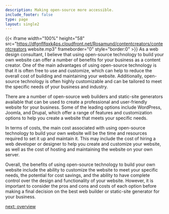 ```yaml
---
description: Making open-source more accessible.
include_footer: false
type: page
layout: single2
---
```



{{< iframe width="100%" height="58" src="https://dfgnflfqxk4ps.cloudfront.net/Rosamund/contentcreators/contentcreators website.mp3" frameborder="0" style="border:0" >}}
As a web design consultant, I believe that using open-source technology to build your own website can offer a number of benefits for your business as a content creator. One of the main advantages of using open-source technology is that it is often free to use and customize, which can help to reduce the overall cost of building and maintaining your website. Additionally, open-source technology is often highly customizable and can be tailored to meet the specific needs of your business and industry.

There are a number of open-source web builders and static-site generators available that can be used to create a professional and user-friendly website for your business. Some of the leading options include WordPress, Joomla, and Drupal, which offer a range of features and customization options to help you create a website that meets your specific needs.

In terms of costs, the main cost associated with using open-source technology to build your own website will be the time and resources required to set it up and maintain it. This may include the cost of hiring a web developer or designer to help you create and customize your website, as well as the cost of hosting and maintaining the website on your own server.

Overall, the benefits of using open-source technology to build your own website include the ability to customize the website to meet your specific needs, the potential for cost savings, and the ability to have complete control over the design and functionality of your website. However, it is important to consider the pros and cons and costs of each option before making a final decision on the best web builder or static-site generator for your business.



<a href="https://workdojos.com/contentcreators/overview">next: overview</a>



